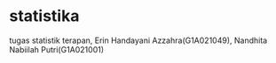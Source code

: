 # statistika
tugas statistik  terapan, Erin Handayani Azzahra(G1A021049), Nandhita Nabiilah Putri(G1A021001)
